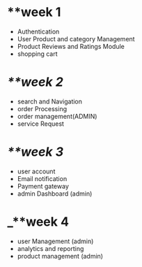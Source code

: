 # **week 1
- Authentication
- User Product and category Management
- Product Reviews and Ratings Module
- shopping cart

# _**week 2_
- search and Navigation
- order Processing
- order management(ADMIN)
- service Request

# _**week 3_
- user account 
-  Email notification
- Payment gateway
-  admin Dashboard (admin)

# _**week 4
 - user Management (admin)
 - analytics and reporting
- product management (admin)
